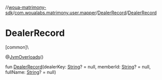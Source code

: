 //[woua-matrimony-sdk](../../../index.md)/[com.woualabs.matrimony.user.mapper](../index.md)/[DealerRecord](index.md)/[DealerRecord](-dealer-record.md)

# DealerRecord

[common]\

@[JvmOverloads](https://kotlinlang.org/api/latest/jvm/stdlib/kotlin.jvm/-jvm-overloads/index.html)()

fun [DealerRecord](-dealer-record.md)(dealerKey: [String](https://kotlinlang.org/api/latest/jvm/stdlib/kotlin/-string/index.html)? = null, memberId: [String](https://kotlinlang.org/api/latest/jvm/stdlib/kotlin/-string/index.html)? = null, fullName: [String](https://kotlinlang.org/api/latest/jvm/stdlib/kotlin/-string/index.html)? = null)
